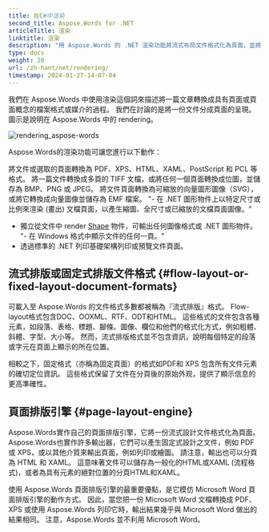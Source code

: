 ```yaml
---
title: 在C#中渲染
second_title: Aspose.Words for .NET
articleTitle: 渲染
linktitle: 渲染
description: "用 Aspose.Words 的 .NET 渲染功能將流式布局文件格式化為頁面，並將此文件或選定的頁面轉換為其他文件（PDF、HTML、XPS 等）或圖像（TIFF、PNG、SVG 等）格式以供查看、進一步轉換或列印，同時使用 C#。"
type: docs
weight: 20
url: /zh-hant/net/rendering/
timestamp: 2024-01-27-14-07-04
---
```


我們在 Aspose.Words 中使用渲染這個詞來描述將一篇文章轉換成具有頁面或頁面概念的檔案格式或媒介的過程。 我們在討論的是將一份文件分成頁面的呈現。 圖示是說明在 Aspose.Words 中的 rendering。

![rendering_aspose-words](rendering-1.png)

Aspose.Words的渲染功能可讓您進行以下動作：

將文件或選取的頁面轉換為 PDF、XPS、HTML、XAML、PostScript 和 PCL 等格式。
將一篇文件轉換成多頁的 TIFF 文檔，或將任何一個頁面轉換成位圖，並儲存為 BMP、PNG 或 JPEG。
將文件頁面轉換為可縮放的向量圖形圖像（SVG），或將它轉換成向量圖像並儲存為 EMF 檔案。
"- 在 .NET 圖形物件上以特定尺寸或比例來渲染 (畫出) 文檔頁面，以產生縮圖、全尺寸或已縮放的文檔頁面圖像。"
- 獨立從文件中 render [Shape](https://reference.aspose.com/words/net/aspose.words.drawing/shape/) 物件，可輸出任何圖像格式或 .NET 圖形物件。
"- 在 Windows 格式中顯示文件的任何一頁。"
 - 透過標準的 .NET 列印基礎架構列印或預覽文件頁面。

## 流式排版或固定式排版文件格式 {#flow-layout-or-fixed-layout-document-formats}

可載入至 Aspose.Words 的文件格式多數都被稱為『流式排版』格式。 Flow-layout格式包含DOC、OOXML、RTF、ODT和HTML。 這些格式的文件包含各種元素，如段落、表格、標題、腳條、圖像、欄位和他們的格式化方式，例如粗體、斜體、字型、大小等。 然而，流式排版格式並不包含資訊，說明每個特定的段落或字元在頁面上顯示的所在位置。

相較之下，固定格式（亦稱為固定頁面）的格式如PDF和 XPS 包含所有文件元素的確切定位資訊。 這些格式保留了文件在分頁後的原始外观，提供了顯示信息的更高準確性。

## 頁面排版引擎 {#page-layout-engine}

Aspose.Words實作自己的頁面排版引擎，它將一份流式設計文件格式化為頁面。Aspose.Words也實作許多輸出器，它們可以產生固定式設計之文件，例如 PDF 或 XPS，或以其他介質來輸出頁面，例如列印或繪圖。 請注意，輸出也可以分頁為 HTML 和 XAML。 這意味著文件可以儲存為一般化的HTML或XAML (流程格式)，或者為具有元素的絕對位置的分頁HTML和XAML。

使用 Aspose.Words 頁面排版引擎的最重要優點，是它模仿 Microsoft Word 頁面排版引擎的動作方式。 因此，當您把一份 Microsoft Word 文檔轉換成 PDF、XPS 或使用 Aspose.Words 列印它時，輸出結果幾乎與 Microsoft Word 做出的結果相同。 注意，Aspose.Words 並不利用 Microsoft Word。
